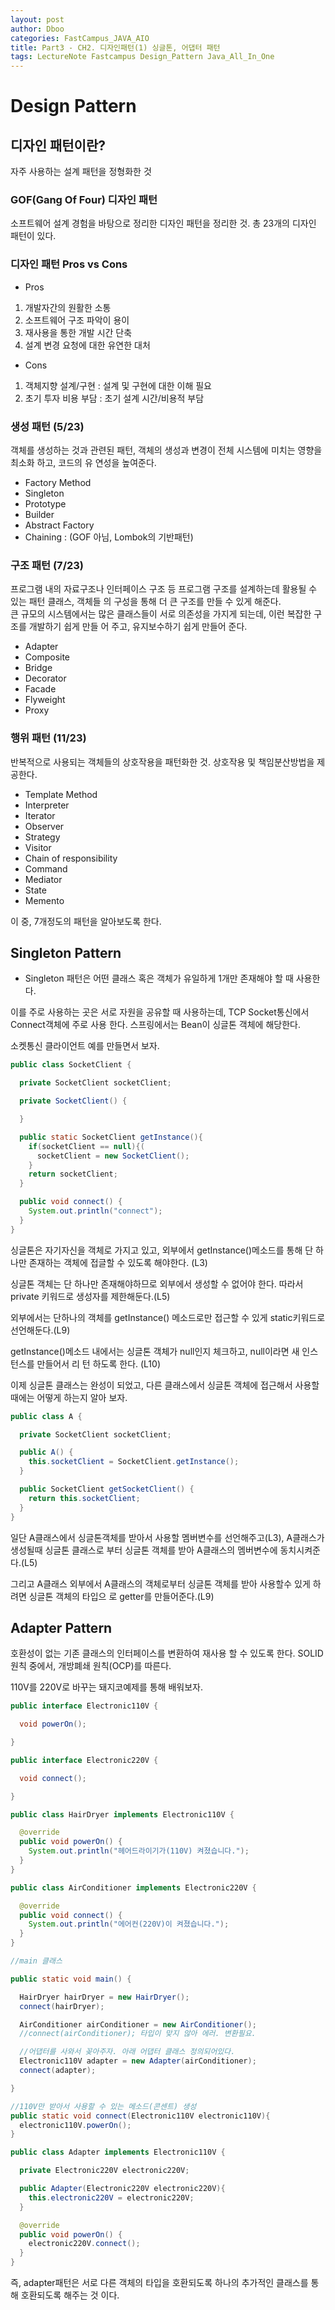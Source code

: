```yaml
---
layout: post
author: Dboo
categories: FastCampus_JAVA_AIO
title: Part3 - CH2. 디자인패턴(1) 싱글톤, 어댑터 패턴
tags: LectureNote Fastcampus Design_Pattern Java_All_In_One
---
```


# Design Pattern

## 디자인 패턴이란?

자주 사용하는 설계 패턴을 정형화한 것

### GOF(Gang Of Four) 디자인 패턴  

소프트웨어 설계 경험을 바탕으로 정리한 디자인 패턴을 정리한 것. 총 23개의 디자인 패턴이 있다.

### 디자인 패턴 Pros vs Cons

- Pros

1. 개발자간의 원활한 소통
2. 소프트웨어 구조 파악이 용이
3. 재사용을 통한 개발 시간 단축
4. 설계 변경 요청에 대한 유연한 대처

- Cons

1. 객체지향 설계/구현 : 설계 및 구현에 대한 이해 필요
2. 초기 투자 비용 부담 : 초기 설계 시간/비용적 부담

### 생성 패턴 (5/23)

객체를 생성하는 것과 관련된 패턴, 객체의 생성과 변경이 전체 시스템에 미치는 영향을 최소화 하고, 코드의 유
연성을 높여준다.

- Factory Method
- Singleton
- Prototype
- Builder
- Abstract Factory
- Chaining : (GOF 아님, Lombok의 기반패턴)

### 구조 패턴 (7/23)

프로그램 내의 자료구조나 인터페이스 구조 등 프로그램 구조를 설계하는데 활용될 수 있는 패턴 클래스, 객체들
의 구성을 통해 더 큰 구조를 만들 수 있게 해준다.  
큰 규모의 시스템에서는 많은 클래스들이 서로 의존성을 가지게 되는데, 이런 복잡한 구조를 개발하기 쉽게 만들
어 주고, 유지보수하기 쉽게 만들어 준다.

- Adapter
- Composite
- Bridge
- Decorator
- Facade
- Flyweight
- Proxy

### 행위 패턴 (11/23)

반복적으로 사용되는 객체들의 상호작용을 패턴화한 것. 상호작용 및 책임분산방법을 제공한다.

- Template Method
- Interpreter
- Iterator
- Observer
- Strategy
- Visitor
- Chain of responsibility
- Command
- Mediator
- State
- Memento

이 중, 7개정도의 패턴을 알아보도록 한다.

## Singleton Pattern

- Singleton 패턴은 어떤 클래스 혹은 객체가 유일하게 1개만 존재해야 할 때 사용한다.

이를 주로 사용하는 곳은 서로 자원을 공유할 때 사용하는데, TCP Socket통신에서 Connect객체에 주로 사용
한다. 스프링에서는 Bean이 싱글톤 객체에 해당한다.

소켓통신 클라이언트 예를 만들면서 보자.

~~~java
public class SocketClient {

  private SocketClient socketClient;

  private SocketClient() {

  }

  public static SocketClient getInstance(){
    if(socketClient == null){(
      socketClient = new SocketClient();
    }
    return socketClient;
  }

  public void connect() {
    System.out.println("connect");
  }
}
~~~
싱글톤은 자기자신을 객체로 가지고 있고, 외부에서 getInstance()메소드를 통해 단 하나만 존재하는 객체에
접글할 수 있도록 해야한다. (L3)

싱글톤 객체는 단 하나만 존재해야하므로 외부에서 생성할 수 없어야 한다. 따라서 private 키워드로 생성자를
제한해둔다.(L5)

외부에서는 단하나의 객체를 getInstance() 메소드로만 접근할 수 있게 static키워드로 선언해둔다.(L9)

getInstance()메소드 내에서는 싱글톤 객체가 null인지 체크하고, null이라면 새 인스턴스를 만들어서 리
턴 하도록 한다. (L10)

이제 싱글톤 클래스는 완성이 되었고, 다른 클래스에서 싱글톤 객체에 접근해서 사용할때에는 어떻게 하는지 알아
보자.

~~~java
public class A {

  private SocketClient socketClient;

  public A() {
    this.socketClient = SocketClient.getInstance();
  }

  public SocketClient getSocketClient() {
    return this.socketClient;
  }
}
~~~

일단 A클래스에서 싱글톤객체를 받아서 사용할 멤버변수를 선언해주고(L3), A클래스가 생성될때 싱글톤 클래스로
부터 싱글톤 객체를 받아 A클래스의 멤버변수에 동치시켜준다.(L5)

그리고 A클래스 외부에서 A클래스의 객체로부터 싱글톤 객체를 받아 사용할수 있게 하려면 싱글톤 객체의 타입으
로 getter를 만들어준다.(L9)

## Adapter Pattern

호환성이 없는 기존 클래스의 인터페이스를 변환하여 재사용 할 수 있도록 한다.
SOLID 원칙 중에서, 개방폐쇄 원칙(OCP)를 따른다.

110V를 220V로 바꾸는 돼지코예제를 통해 배워보자.

~~~java
public interface Electronic110V {

  void powerOn();

}
~~~

~~~java
public interface Electronic220V {

  void connect();

}
~~~

~~~java
public class HairDryer implements Electronic110V {

  @override
  public void powerOn() {
    System.out.println("헤어드라이기가(110V) 켜졌습니다.");
  }
}
~~~

~~~java
public class AirConditioner implements Electronic220V {

  @override
  public void connect() {
    System.out.println("에어컨(220V)이 켜졌습니다.");
  }
}
~~~

~~~java
//main 클래스

public static void main() {

  HairDryer hairDryer = new HairDryer();
  connect(hairDryer);

  AirConditioner airConditioner = new AirConditioner();
  //connect(airConditioner); 타입이 맞지 않아 에러. 변환필요.

  //어댑터를 사와서 꽂아주자. 아래 어댑터 클래스 정의되어있다.
  Electronic110V adapter = new Adapter(airConditioner);
  connect(adapter);

}

//110V만 받아서 사용할 수 있는 메소드(콘센트) 생성
public static void connect(Electronic110V electronic110V){
  electronic110V.powerOn();
}
~~~

~~~java
public class Adapter implements Electronic110V {

  private Electronic220V electronic220V;

  public Adapter(Electronic220V electronic220V){
    this.electronic220V = electronic220V;
  }

  @override
  public void powerOn() {
    electronic220V.connect();
  }
}
~~~

즉, adapter패턴은 서로 다른 객체의 타입을 호환되도록 하나의 추가적인 클래스를 통해 호환되도록 해주는 것
이다.

